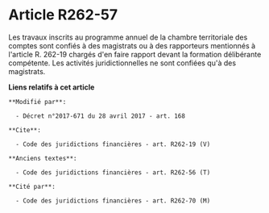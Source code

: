 # Article R262-57

Les travaux inscrits au programme annuel de la chambre territoriale des comptes sont confiés à des magistrats ou à des
rapporteurs mentionnés à l'article R. 262-19 chargés d'en faire rapport devant la formation délibérante compétente. Les
activités juridictionnelles ne sont confiées qu'à des magistrats.

**Liens relatifs à cet article**

	**Modifié par**:

	  - Décret n°2017-671 du 28 avril 2017 - art. 168

	**Cite**:

	  - Code des juridictions financières - art. R262-19 (V)

	**Anciens textes**:

	  - Code des juridictions financières - art. R262-56 (T)

	**Cité par**:

	  - Code des juridictions financières - art. R262-70 (M)
